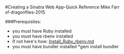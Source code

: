 #Creating a Sinatra Web App-Quick Reference
Mike Farr <br>
sf-dragonflies-2015

###Prerequisites:
* you must have Ruby installed
* you must have rbenv installed
 * If not here's how: [Install_Ruby_rbenv.md](https://github.com/iMikie/DBC-QuickRefs/blob/master/Install_Ruby_rbenv.md)
* you must have bundler installed
  *gem install bundler 

